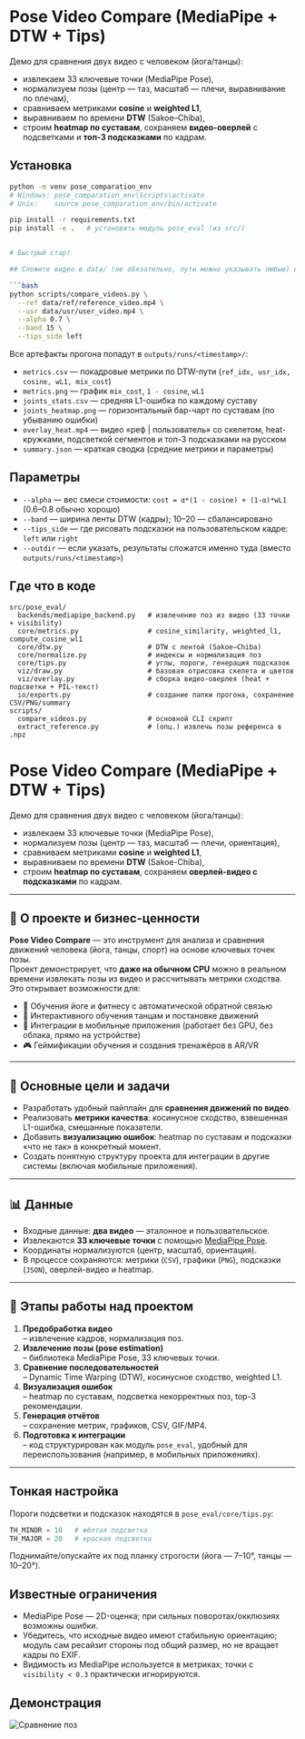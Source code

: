 # Pose Video Compare (MediaPipe + DTW + Tips)

Демо для сравнения двух видео с человеком (йога/танцы):
- извлекаем 33 ключевые точки (MediaPipe Pose),
- нормализуем позы (центр — таз, масштаб — плечи, выравнивание по плечам),
- сравниваем метриками **cosine** и **weighted L1**,
- выравниваем по времени **DTW** (Sakoe–Chiba),
- строим **heatmap по суставам**, сохраняем **видео-оверлей** с подсветками и **топ-3 подсказками** по кадрам.

## Установка

```bash
python -m venv pose_comparation_env
# Windows: pose_comparation_env\Scripts\activate
# Unix:    source pose_comparation_env/bin/activate

pip install -r requirements.txt
pip install -e .   # установить модуль pose_eval (из src/)


# Быстрый старт

## Сложите видео в data/ (не обязательно, пути можно указывать любые) и запустите:

```bash
python scripts/compare_videos.py \
  --ref data/ref/reference_video.mp4 \
  --usr data/usr/user_video.mp4 \
  --alpha 0.7 \
  --band 15 \
  --tips_side left
```

Все артефакты прогона попадут в `outputs/runs/<timestamp>/`:

* `metrics.csv` — покадровые метрики по DTW-пути (`ref_idx, usr_idx, cosine, wL1, mix_cost`)
* `metrics.png` — график `mix_cost`, `1 - cosine`, `wL1`
* `joints_stats.csv` — средняя L1-ошибка по каждому суставу
* `joints_heatmap.png` — горизонтальный бар-чарт по суставам (по убыванию ошибки)
* `overlay_heat.mp4` — видео «реф | пользователь» со скелетом, heat-кружками, подсветкой сегментов и топ-3 подсказками на русском
* `summary.json` — краткая сводка (средние метрики и параметры)

## Параметры

* `--alpha` — вес смеси стоимости: `cost = α*(1 - cosine) + (1-α)*wL1` (0.6–0.8 обычно хорошо)
* `--band` — ширина ленты DTW (кадры); 10–20 — сбалансировано
* `--tips_side` — где рисовать подсказки на пользовательском кадре: `left` или `right`
* `--outdir` — если указать, результаты сложатся именно туда (вместо `outputs/runs/<timestamp>`)

## Где что в коде

```
src/pose_eval/
  backends/mediapipe_backend.py   # извлечение поз из видео (33 точки + visibility)
  core/metrics.py                 # cosine_similarity, weighted_l1, compute_cosine_wl1
  core/dtw.py                     # DTW с лентой (Sakoe–Chiba)
  core/normalize.py               # индексы и нормализация поз
  core/tips.py                    # углы, пороги, генерация подсказок
  viz/draw.py                     # базовая отрисовка скелета и цветов
  viz/overlay.py                  # сборка видео-оверлея (heat + подсветки + PIL-текст)
  io/exports.py                   # создание папки прогона, сохранение CSV/PNG/summary
scripts/
  compare_videos.py               # основной CLI скрипт
  extract_reference.py            # (опц.) извлечь позы референса в .npz
```

# Pose Video Compare (MediaPipe + DTW + Tips)

Демо для сравнения двух видео с человеком (йога/танцы):
- извлекаем 33 ключевые точки (MediaPipe Pose),
- нормализуем позы (центр — таз, масштаб — плечи, ориентация),
- сравниваем метриками **cosine** и **weighted L1**,
- выравниваем по времени **DTW** (Sakoe-Chiba),
- строим **heatmap по суставам**, сохраняем **оверлей-видео с подсказками** по кадрам.

---

## 📌 О проекте и бизнес-ценности

**Pose Video Compare** — это инструмент для анализа и сравнения движений человека (йога, танцы, спорт) на основе ключевых точек позы.  
Проект демонстрирует, что **даже на обычном CPU** можно в реальном времени извлекать позы из видео и рассчитывать метрики сходства. Это открывает возможности для:

- 🧘 Обучения йоге и фитнесу с автоматической обратной связью  
- 💃 Интерактивного обучения танцам и постановке движений  
- 📱 Интеграции в мобильные приложения (работает без GPU, без облака, прямо на устройстве)  
- 🎮 Геймификации обучения и создания тренажёров в AR/VR  

---

## 🎯 Основные цели и задачи
- Разработать удобный пайплайн для **сравнения движений по видео**.  
- Реализовать **метрики качества**: косинусное сходство, взвешенная L1-ошибка, смешанные показатели.  
- Добавить **визуализацию ошибок**: heatmap по суставам и подсказки «что не так» в конкретный момент.  
- Создать понятную структуру проекта для интеграции в другие системы (включая мобильные приложения).  

---

## 📊 Данные
- Входные данные: **два видео** — эталонное и пользовательское.  
- Извлекаются **33 ключевые точки** с помощью [MediaPipe Pose](https://developers.google.com/mediapipe).  
- Координаты нормализуются (центр, масштаб, ориентация).  
- В процессе сохраняются: метрики (`CSV`), графики (`PNG`), подсказки (`JSON`), оверлей-видео и heatmap.  

---

## 🔄 Этапы работы над проектом
1. **Предобработка видео**  
   – извлечение кадров, нормализация поз.  
2. **Извлечение позы (pose estimation)**  
   – библиотека MediaPipe Pose, 33 ключевых точки.  
3. **Сравнение последовательностей**  
   – Dynamic Time Warping (DTW), косинусное сходство, weighted L1.  
4. **Визуализация ошибок**  
   – heatmap по суставам, подсветка некорректных поз, top-3 рекомендации.  
5. **Генерация отчётов**  
   – сохранение метрик, графиков, CSV, GIF/MP4.  
6. **Подготовка к интеграции**  
   – код структурирован как модуль `pose_eval`, удобный для переиспользования (например, в мобильных приложениях).  

---

## Тонкая настройка

Пороги подсветки и подсказок находятся в `pose_eval/core/tips.py`:
```python
TH_MINOR = 10   # жёлтая подсветка
TH_MAJOR = 20   # красная подсветка
```

Поднимайте/опускайте их под планку строгости (йога — 7–10°, танцы — 10–20°).

## Известные ограничения

* MediaPipe Pose — 2D-оценка; при сильных поворотах/окклюзиях возможны ошибки.
* Убедитесь, что исходные видео имеют стабильную ориентацию; модуль сам ресайзит стороны
  под общий размер, но не вращает кадры по EXIF.
* Видимость из MediaPipe используется в метриках; точки с `visibility < 0.3` практически игнорируются.


## Демонстрация
![Сравнение поз](docs/demo_pose_estimation.gif)
